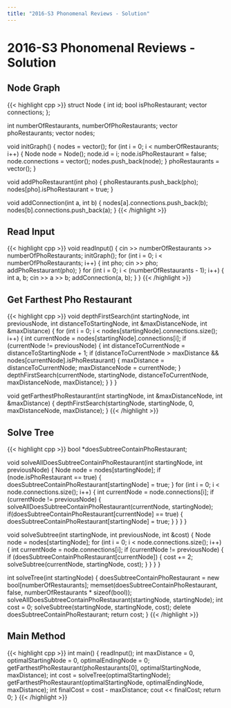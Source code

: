 ```yaml
---
title: "2016-S3 Phonomenal Reviews - Solution"
---
```


# 2016-S3 Phonomenal Reviews - Solution

## Node Graph

{{< highlight cpp >}}
struct Node
{
    int id;
    bool isPhoRestaurant;
    vector<int> connections;
};
 
int numberOfRestaurants, numberOfPhoRestaurants;
vector<int> phoRestaurants;
vector<Node> nodes;
 
void initGraph()
{
    nodes = vector<Node>();
    for (int i = 0; i < numberOfRestaurants; i++)
    {
        Node node = Node();
        node.id = i;
        node.isPhoRestaurant = false;
        node.connections = vector<int>();
        nodes.push_back(node);
    }
    phoRestaurants = vector<int>();
}
 
void addPhoRestaurant(int pho)
{
    phoRestaurants.push_back(pho);
    nodes[pho].isPhoRestaurant = true;
}
 
void addConnection(int a, int b)
{
    nodes[a].connections.push_back(b);
    nodes[b].connections.push_back(a);
}
{{< /highlight >}}

## Read Input

{{< highlight cpp >}}
void readInput()
{
    cin >> numberOfRestaurants >> numberOfPhoRestaurants;
    initGraph();
    for (int i = 0; i < numberOfPhoRestaurants; i++)
    {
        int pho;
        cin >> pho;
        addPhoRestaurant(pho);
    }
    for (int i = 0; i < (numberOfRestaurants - 1); i++)
    {
        int a, b;
        cin >> a >> b;
        addConnection(a, b);
    }
}
{{< /highlight >}}

## Get Farthest Pho Restaurant

{{< highlight cpp >}}
void depthFirstSearch(int startingNode, int previousNode, int distanceToStartingNode, int &maxDistanceNode, int &maxDistance)
{
    for (int i = 0; i < nodes[startingNode].connections.size(); i++)
    {
        int currentNode = nodes[startingNode].connections[i];
        if (currentNode != previousNode)
        {
            int distanceToCurrentNode = distanceToStartingNode + 1;
            if (distanceToCurrentNode > maxDistance && nodes[currentNode].isPhoRestaurant)
            {
                maxDistance = distanceToCurrentNode;
                maxDistanceNode = currentNode;
            }
            depthFirstSearch(currentNode, startingNode, distanceToCurrentNode, maxDistanceNode, maxDistance);
        }
    }
}
 
void getFarthestPhoRestaurant(int startingNode, int &maxDistanceNode, int &maxDistance)
{
    depthFirstSearch(startingNode, startingNode, 0, maxDistanceNode, maxDistance);
}
{{< /highlight >}}

## Solve Tree

{{< highlight cpp >}}
bool *doesSubtreeContainPhoRestaurant;
 
void solveAllDoesSubtreeContainPhoRestaurant(int startingNode, int previousNode)
{
    Node node = nodes[startingNode];
    if (node.isPhoRestaurant == true)
    {
        doesSubtreeContainPhoRestaurant[startingNode] = true;
    }
    for (int i = 0; i < node.connections.size(); i++)
    {
        int currentNode = node.connections[i];
        if (currentNode != previousNode)
        {
            solveAllDoesSubtreeContainPhoRestaurant(currentNode, startingNode);
            if(doesSubtreeContainPhoRestaurant[currentNode] == true)
            {
                doesSubtreeContainPhoRestaurant[startingNode] = true;
            }
        }
    }
}
 
void solveSubtree(int startingNode, int previousNode, int &cost)
{
    Node node = nodes[startingNode];
    for (int i = 0; i < node.connections.size(); i++)
    {
        int currentNode = node.connections[i];
        if (currentNode != previousNode)
        {
            if (doesSubtreeContainPhoRestaurant[currentNode])
            {
                cost += 2;
                solveSubtree(currentNode, startingNode, cost);
            }
        }
    }
}
 
int solveTree(int startingNode)
{
    doesSubtreeContainPhoRestaurant = new bool[numberOfRestaurants];
    memset(doesSubtreeContainPhoRestaurant, false, numberOfRestaurants * sizeof(bool));
    solveAllDoesSubtreeContainPhoRestaurant(startingNode, startingNode);
    int cost = 0;
    solveSubtree(startingNode, startingNode, cost);
    delete doesSubtreeContainPhoRestaurant;
    return cost;
}
{{< /highlight >}}

## Main Method

{{< highlight cpp >}}
int main()
{
    readInput();
    int maxDistance = 0, optimalStartingNode = 0, optimalEndingNode = 0;
    getFarthestPhoRestaurant(phoRestaurants[0], optimalStartingNode, maxDistance);
    int cost = solveTree(optimalStartingNode);
    getFarthestPhoRestaurant(optimalStartingNode, optimalEndingNode, maxDistance);
    int finalCost = cost - maxDistance;
    cout << finalCost;
    return 0;
}
{{< /highlight >}}
